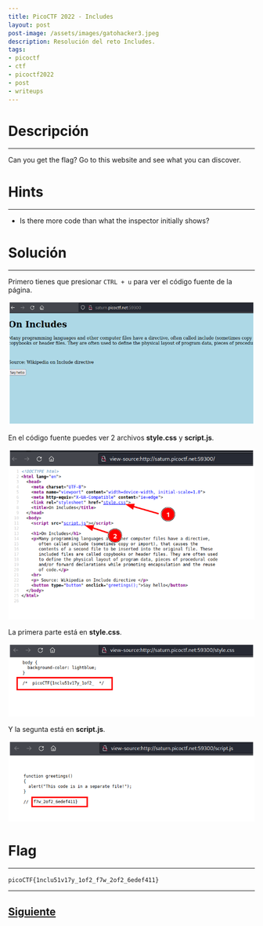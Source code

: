 ```yaml
---
title: PicoCTF 2022 - Includes
layout: post
post-image: /assets/images/gatohacker3.jpeg 
description: Resolución del reto Includes. 
tags:
- picoctf
- ctf
- picoctf2022
- post
- writeups
---
```

# Descripción
---

Can you get the flag? Go to this website and see what you can discover.


# Hints
---

- Is there more code than what the inspector initially shows?


# Solución
---

Primero tienes que presionar `CTRL + u` para ver el código fuente de la página.

![](/images/images-picoctf-2022/includes-1.png)

En el código fuente puedes ver 2 archivos **style.css** y **script.js**.

![](/images/images-picoctf-2022/includes-2.png)

La primera parte está en **style.css**.

![](/images/images-picoctf-2022/includes-3.png)

Y la segunta está en **script.js**.

![](/images/images-picoctf-2022/includes-4.png)


# Flag
---

`picoCTF{1nclu51v17y_1of2_f7w_2of2_6edef411}`

---

## [Siguiente](/Inspect-HTML)